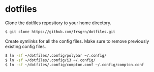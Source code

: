 # dotfiles
Clone the dotfiles repository to your home directory.
```bash
$ git clone https://github.com/frsgrn/dotfiles.git
```
Create symlinks for all the config files. Make sure to remove previously existing config files.
```bash
$ ln -sf ~/dotfiles/.config/polybar ~/.config/
$ ln -sf ~/dotfiles/.config/i3 ~/.config/
$ ln -sf ~/dotfiles/.config/compton.conf ~/.config/compton.conf
```
